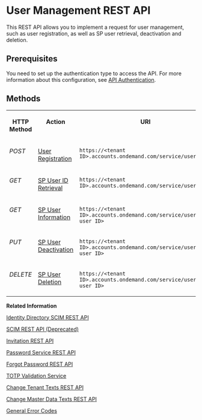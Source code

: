 <!-- loioe6bb70d5e43c4ff89ff700beb82b25fe -->

# User Management REST API

This REST API allows you to implement a request for user management, such as user registration, as well as SP user retrieval, deactivation and deletion.



<a name="loioe6bb70d5e43c4ff89ff700beb82b25fe__section_mbm_1xk_fdb"/>

## Prerequisites

You need to set up the authentication type to access the API. For more information about this configuration, see [API Authentication](../Operation-Guide/api-authentication-9d200d5.md).



## Methods

 


<table>
<tr>
<th valign="top">

HTTP Method



</th>
<th valign="top">

Action



</th>
<th valign="top">

URI



</th>
</tr>
<tr>
<td valign="top">

*POST*



</td>
<td valign="top">

[User Registration](user-registration-0aa433c.md)



</td>
<td valign="top">

`https://<tenant ID>.accounts.ondemand.com/service/users`



</td>
</tr>
<tr>
<td valign="top">

*GET*



</td>
<td valign="top">

[SP User ID Retrieval](sp-user-id-retrieval-ead62fc.md)



</td>
<td valign="top">

`https://<tenant ID>.accounts.ondemand.com/service/users`



</td>
</tr>
<tr>
<td valign="top">

*GET*



</td>
<td valign="top">

[SP User Information](sp-user-information-dc96d56.md)



</td>
<td valign="top">

`https://<tenant ID>.accounts.ondemand.com/service/users/<SP user ID>`



</td>
</tr>
<tr>
<td valign="top">

*PUT*



</td>
<td valign="top">

[SP User Deactivation](sp-user-deactivation-de64bd8.md)



</td>
<td valign="top">

`https://<tenant ID>.accounts.ondemand.com/service/users/<SP user ID>`



</td>
</tr>
<tr>
<td valign="top">

*DELETE*



</td>
<td valign="top">

[SP User Deletion](sp-user-deletion-dba2028.md)



</td>
<td valign="top">

`https://<tenant ID>.accounts.ondemand.com/service/users/<SP user ID>`



</td>
</tr>
</table>

**Related Information**  


[Identity Directory SCIM REST API](identity-directory-scim-rest-api-5be5692.md "Manage users, groups and custom schemas in the cloud.")

[SCIM REST API \(Deprecated\)](scim-rest-api-deprecated-2f21568.md "This section contains information about the Identity Authentication implementation of the System for Cross-domain Identity Management (SCIM) REST API protocol.")

[Invitation REST API](invitation-rest-api-e55429f.md "The invitation service allows you to implement a request for user invitations.")

[Password Service REST API](password-service-rest-api-8d1016b.md "The password service is used for operations related to user passwords, such as verification of the user name and the password combination.")

[Forgot Password REST API](forgot-password-rest-api-d024fca.md "The forgot password REST API sends a reset password e-mail.")

[TOTP Validation Service](totp-validation-service-3e4c3cf.md "Validation of time-based one-time password (TOTP).")

[Change Tenant Texts REST API](change-tenant-texts-rest-api-66ad80a.md#loio66ad80a6bbaf4fc3911232f7cc9a7de6 "The Change Tenant Texts REST API of Identity Authentication can be used to change the predefined texts and messages for end-user screens available per tenant in the Identity Authentication.")

[Change Master Data Texts REST API](change-master-data-texts-rest-api-b10fc6a.md#loiob10fc6a9a37c488a82ce7489b1fab64c "The Change Master Data Texts REST API can be used to change the predefined master data for each resource in Identity Authentication.")

[General Error Codes](general-error-codes-182352d.md "The following table lists error codes that may be returned from any method on any resource URI.")

